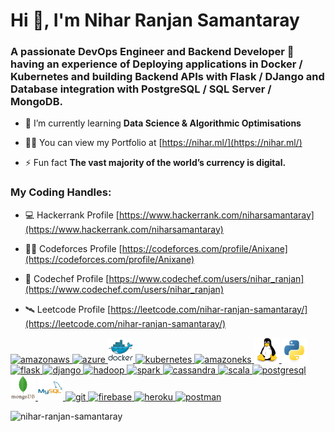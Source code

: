 <h1 align="left">Hi 👋, I'm Nihar Ranjan Samantaray</h1>
<h3 align="left">A passionate DevOps Engineer and Backend Developer 🚀 having an experience of Deploying applications in Docker / Kubernetes and building Backend APIs  with Flask / DJango and Database integration with PostgreSQL / SQL Server / MongoDB.</h3>


- 🌱 I’m currently learning **Data Science & Algorithmic Optimisations**

- 👨‍💻 You can view my Portfolio at [https://nihar.ml/](https://nihar.ml/)

- ⚡ Fun fact **The vast majority of the world’s currency is digital.**


<h3 align="left">My Coding Handles:</h3>

- 💻 Hackerrank Profile [https://www.hackerrank.com/niharsamantaray](https://www.hackerrank.com/niharsamantaray)

- 👨‍💻 Codeforces Profile [https://codeforces.com/profile/Anixane](https://codeforces.com/profile/Anixane)

- 🤖 Codechef Profile [https://www.codechef.com/users/nihar_ranjan](https://www.codechef.com/users/nihar_ranjan)

- 🛰 Leetcode Profile [https://leetcode.com/nihar-ranjan-samantaray/](https://leetcode.com/nihar-ranjan-samantaray/)

<p align="left"> <a href="https://aws.amazon.com" target="_blank"> <img src="https://vectorlogo.zone/logos/amazon_aws/amazon_aws-icon.svg" alt="amazonaws" width="40" height="40"/> </a> <a href="https://azure.microsoft.com/en-in/" target="_blank"> <img src="https://vectorlogo.zone/logos/microsoft_azure/microsoft_azure-icon.svg" alt="azure" width="40" height="40"/> </a> <a href="https://docker.com/" target="_blank"> <img src="https://raw.githubusercontent.com/devicons/devicon/master/icons/docker/docker-original-wordmark.svg" alt="docker" width="40" height="40"/> </a> <a href="https://kubernetes.io/" target="_blank"> <img src="https://vectorlogo.zone/logos/kubernetes/kubernetes-icon.svg" alt="kubernetes" width="40" height="40"/> </a> <a href="https://aws.amazon.com/eks/" target="_blank"> <img src="https://vectorlogo.zone/logos/amazon_eks/amazon_eks-icon.svg" alt="amazoneks" width="40" height="40"/> </a> <a href="https://linux.org/" target="_blank"> <img src="https://raw.githubusercontent.com/devicons/devicon/master/icons/linux/linux-original.svg" alt="linux" width="40" height="40"/> </a>  <a href="https://python.org" target="_blank"> <img src="https://raw.githubusercontent.com/devicons/devicon/master/icons/python/python-original.svg" alt="python" width="40" height="40"/> </a> <a href="https://flask.palletsprojects.com/" target="_blank"> <img src="https://vectorlogo.zone/logos/pocoo_flask/pocoo_flask-icon.svg" alt="flask" width="40" height="40"/> </a> <a href="https://djangoproject.com/" target="_blank"> <img src="https://vectorlogo.zone/logos/djangoproject/djangoproject-icon.svg" alt="django" width="40" height="40"/> </a> <a href="https://hadoop.apache.org/" target="_blank"> <img src="https://vectorlogo.zone/logos/apache_pig/apache_pig-icon.svg" alt="hadoop" width="40" height="40"/> </a> <a href="https://spark.apache.org/" target="_blank"> <img src="https://vectorlogo.zone/logos/apache_spark/apache_spark-icon.svg" alt="spark" width="40" height="40"/> </a> <a href="https://cassandra.apache.org/" target="_blank"> <img src="https://vectorlogo.zone/logos/apache_cassandra/apache_cassandra-icon.svg" alt="cassandra" width="40" height="40"/> </a> <a href="https://scala-lang.org/" target="_blank"> <img src="https://vectorlogo.zone/logos/scala-lang/scala-lang-icon.svg" alt="scala" width="40" height="40"/> </a> <a href="https://postgresql.org/" target="_blank"> <img src="https://vectorlogo.zone/logos/postgresql/postgresql-icon.svg" alt="postgresql" width="40" height="40"/> </a> <a href="https://mongodb.com/" target="_blank"> <img src="https://raw.githubusercontent.com/devicons/devicon/master/icons/mongodb/mongodb-original-wordmark.svg" alt="mongodb" width="40" height="40"/> </a> <a href="https://mysql.com/" target="_blank"> <img src="https://raw.githubusercontent.com/devicons/devicon/master/icons/mysql/mysql-original-wordmark.svg" alt="mysql" width="40" height="40"/> </a> <a href="https://git-scm.com/" target="_blank"> <img src="https://vectorlogo.zone/logos/git-scm/git-scm-icon.svg" alt="git" width="40" height="40"/> </a> <a href="https://firebase.google.com/" target="_blank"> <img src="https://vectorlogo.zone/logos/firebase/firebase-icon.svg" alt="firebase" width="40" height="40"/> </a> <a href="https://heroku.com" target="_blank"> <img src="https://vectorlogo.zone/logos/heroku/heroku-icon.svg" alt="heroku" width="40" height="40"/> </a>  <a href="https://postman.com" target="_blank"> <img src="https://vectorlogo.zone/logos/getpostman/getpostman-icon.svg" alt="postman" width="40" height="40"/> </a> </p>


<p>&nbsp;<img align="left" src="https://github-readme-stats.vercel.app/api?username=nihar-ranjan-samantaray&hide=issues,contribs&show_icons=true&theme=vue-dark" alt="nihar-ranjan-samantaray" /></p>
